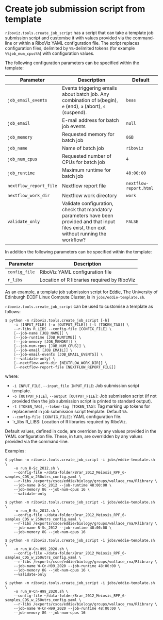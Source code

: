 # Create job submission script from template

`riboviz.tools.create_job_script` has a script that can take a template job submission script and customise it with values provided via the command-line or within a RiboViz YAML configuration file. The script replaces configuration files, delimited by `%%`-delimited tokens (for example `%%job_num_cpus%%`) with configuration values.

The following configuration parameters can be specified within the template:

| Parameter | Description | Default |
| --------- | ----------- | ------- |
| `job_email_events` | Events triggering emails about batch job. Any combination of `b`(begin), `e` (end), `a` (abort), `s` (suspend). | `beas` |
| `job_email` | E-mail address for batch job events | `null` |
| `job_memory` | Requested memory for batch job | `8GB` |
| `job_name` | Name of batch job | `riboviz` |
| `job_num_cpus` | Requested number of CPUs for batch job | `4` |
| `job_runtime` | Maximum runtime for batch job | `48:00:00` |
| `nextflow_report_file` | Nextflow report file | `nextflow-report.html` |
| `nextflow_work_dir` | Nextflow work directory | `work` |
| `validate_only` | Validate configuration, check that mandatory parameters have been provided and that input files exist, then exit without running the workflow? | `FALSE` |

In addition the following parameters can be specified within the template:

| Parameter | Description |
| --------- | ----------- |
| `config_file` | RiboViz YAML configuration file |
| `r_libs` | Location of R libraries required by RiboViz |

As an example, a template job submission script for [Eddie](https://www.ed.ac.uk/information-services/research-support/research-computing/ecdf/high-performance-computing), The University of Edinburgh ECDF Linux Compute Cluster, is in `jobs/eddie-template.sh`.

`riboviz.tools.create_job_script` can be used to customise a template as follows:

```console
$ python -m riboviz.tools.create_job_script [-h]
    -i [INPUT_FILE] [-o [OUTPUT_FILE]] [-t [TOKEN_TAG]] \
    --r-libs R_LIBS --config-file [CONFIG_FILE] \
    [--job-name [JOB_NAME]] \
    [--job-runtime [JOB_RUNTIME]] \
    [--job-memory [JOB_MEMORY]] \
    [--job-num-cpus [JOB_NUM_CPUS]] \
    [--job-email [JOB_EMAIL]] \
    [--job-email-events [JOB_EMAIL_EVENTS]] \
    [--validate-only] \
    [--nextflow-work-dir [NEXTFLOW_WORK_DIR]] \
    [--nextflow-report-file [NEXTFLOW_REPORT_FILE]]
```

where:

* `-i INPUT_FILE`, `--input_file INPUT_FILE`: Job submission script template.
* `-o [OUTPUT_FILE]`, `--output [OUTPUT_FILE]`: Job submission script (if not provided then the job submission script is printed to standard output).
* `-t [TOKEN_TAG]`, `--token-tag [TOKEN_TAG]`: Tag marking up tokens for replacement in job submission script template. Default `%%`.
* `--config-file [CONFIG_FILE]`: YAML configuration file.
* `r_libs R_LIBS: Location of R libraries required by RiboViz.

Default values, defined in code, are overriden by any values provided in the YAML configuration file. These, in turn, are overridden by any values provided via the command-line.

Examples:

```console
$ python -m riboviz.tools.create_job_script -i jobs/eddie-template.sh \
    -o run_B-Sc_2012.sh \
    --config-file ~/data-folder/Brar_2012_Meiosis_RPF_6-samples_CDS_w_250utrs_config.yaml \
    --r-libs /exports/csce/eddie/biology/groups/wallace_rna/Rlibrary \
    --job-name B-Sc_2012 --job-runtime 48:00:00 \
    --job-memory 8G --job-num-cpus 16 \
    --validate-only
```
```console
$ python -m riboviz.tools.create_job_script -i jobs/eddie-template.sh \
    -o run_B-Sc_2012.sh \
    --config-file ~/data-folder/Brar_2012_Meiosis_RPF_6-samples_CDS_w_250utrs_config.yaml \
    --r-libs /exports/csce/eddie/biology/groups/wallace_rna/Rlibrary \
    --job-name B-Sc_2012 --job-runtime 48:00:00 \
    --job-memory 8G --job-num-cpus 16
```
```console
$ python -m riboviz.tools.create_job_script -i jobs/eddie-template.sh \
    -o run_W-Cn-H99_2020.sh \
    --config-file ~/data-folder/Brar_2012_Meiosis_RPF_6-samples_CDS_w_250utrs_config.yaml \
    --r-libs /exports/csce/eddie/biology/groups/wallace_rna/Rlibrary \
    --job-name W-Cn-H99_2020 --job-runtime 48:00:00 \
    --job-memory 8G --job-num-cpus 16 \
    --validate-only
```
```console
$ python -m riboviz.tools.create_job_script -i jobs/eddie-template.sh \
    -o run_W-Cn-H99_2020.sh \
    --config-file ~/data-folder/Brar_2012_Meiosis_RPF_6-samples_CDS_w_250utrs_config.yaml \
    --r-libs /exports/csce/eddie/biology/groups/wallace_rna/Rlibrary \
    --job-name W-Cn-H99_2020 --job-runtime 48:00:00 \
    --job-memory 8G --job-num-cpus 16
```

